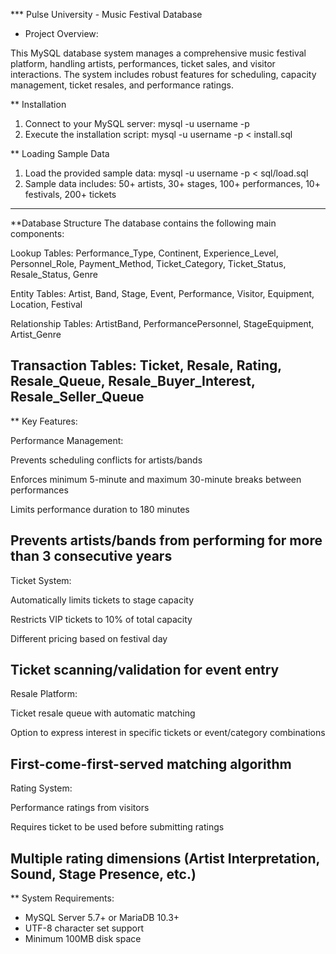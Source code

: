 *** Pulse University - Music Festival Database

- Project Overview:

This MySQL database system manages a comprehensive music festival platform, handling artists, performances, ticket sales, and visitor interactions. The system includes robust features for scheduling, capacity management, ticket resales, and performance ratings.

** Installation
1. Connect to your MySQL server: mysql -u username -p
2. Execute the installation script: mysql -u username -p < install.sql

** Loading Sample Data
1. Load the provided sample data: mysql -u username -p < sql/load.sql
2. Sample data includes:
50+ artists, 30+ stages, 100+ performances, 10+ festivals, 200+ tickets

--------------------------------------------------------------------------------
**Database Structure
The database contains the following main components:

Lookup Tables: Performance_Type, Continent, Experience_Level, Personnel_Role, Payment_Method, Ticket_Category, Ticket_Status, Resale_Status, Genre

Entity Tables: Artist, Band, Stage, Event, Performance, Visitor, Equipment, Location, Festival

Relationship Tables: ArtistBand, PerformancePersonnel, StageEquipment, Artist_Genre

Transaction Tables: Ticket, Resale, Rating, Resale_Queue, Resale_Buyer_Interest, Resale_Seller_Queue
--------------------------------------------------------------------------------

** Key Features:

Performance Management:

Prevents scheduling conflicts for artists/bands

Enforces minimum 5-minute and maximum 30-minute breaks between performances

Limits performance duration to 180 minutes

Prevents artists/bands from performing for more than 3 consecutive years
---------------------------

Ticket System:

Automatically limits tickets to stage capacity

Restricts VIP tickets to 10% of total capacity

Different pricing based on festival day

Ticket scanning/validation for event entry
---------------------------

Resale Platform:

Ticket resale queue with automatic matching

Option to express interest in specific tickets or event/category combinations

First-come-first-served matching algorithm
---------------------------

Rating System:

Performance ratings from visitors

Requires ticket to be used before submitting ratings

Multiple rating dimensions (Artist Interpretation, Sound, Stage Presence, etc.)
--------------------------------------------------------------------------------

** System Requirements:

- MySQL Server 5.7+ or MariaDB 10.3+
- UTF-8 character set support
- Minimum 100MB disk space
